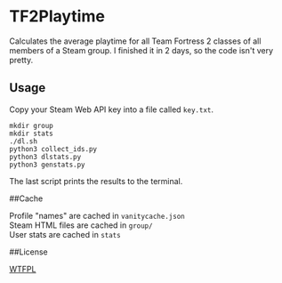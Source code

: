 # TF2Playtime

Calculates the average playtime for all Team Fortress 2 classes of all members of a Steam group. I finished it in 2 days, so the code isn't very pretty.

## Usage

Copy your Steam Web API key into a file called `key.txt`.

    mkdir group
    mkdir stats
    ./dl.sh
    python3 collect_ids.py
    python3 dlstats.py
    python3 genstats.py

The last script prints the results to the terminal.

##Cache

Profile "names" are cached in `vanitycache.json`  
Steam HTML files are cached in `group/`  
User stats are cached in `stats`

##License

[WTFPL](LICENSE)


